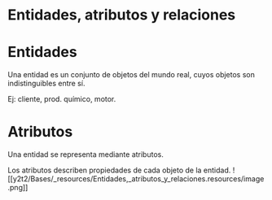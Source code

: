 
# Entidades, atributos y relaciones
# Entidades

Una entidad es un conjunto de objetos del mundo real, cuyos objetos son indistinguibles entre sí.

Ej: cliente, prod. químico, motor.

# Atributos

Una entidad se representa mediante atributos.

Los atributos describen propiedades de cada objeto de la entidad.
![[y2t2/Bases/_resources/Entidades,_atributos_y_relaciones.resources/image.png]]
